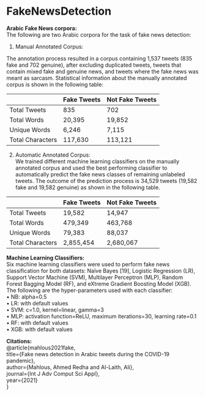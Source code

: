 # FakeNewsDetection

<b>Arabic Fake News corpora: </b></br>
The following are two Arabic corpora for the task of fake news detection:
1.	Manual Annotated Corpus: 

The annotation process resulted in a corpus containing 1,537 tweets (835 fake and 702 genuine), after excluding duplicated tweets, tweets that contain mixed fake and genuine news, and tweets where the fake news was meant as sarcasm. Statistical information about the manually annotated corpus is shown in the following table:</br>

| | Fake Tweets | Not Fake Tweets |
| --- | --- | --- |
| Total Tweets| 835 | 702 |
| Total Words | 20,395 | 19,852 |
| Unique Words| 6,246 | 7,115 |
| Total Characters| 117,630 | 113,121 |

2.	Automatic Annotated Corpus: </br>
We trained different machine learning classifiers on the manually annotated corpus and used the best performing classifier to automatically predict the fake news classes of remaining unlabeled tweets. The outcome of the prediction process is 34,529 tweets (19,582 fake and 19,582 genuine) as shown in the following table. </br>

| | Fake Tweets | Not Fake Tweets |
| --- | --- | --- |
| Total Tweets| 19,582 | 14,947 |
| Total Words | 479,349 | 463,768 |
| Unique Words| 79,383 | 88,037 |
| Total Characters| 2,855,454 | 2,680,067 |


<b> Machine Learning Classifiers:</b></br>
Six machine learning classifiers were used to perform fake news classification for both datasets: Naïve Bayes [19], Logistic Regression (LR), Support Vector Machine (SVM), Multilayer Perceptron (MLP), Random Forest Bagging Model (RF), and eXtreme Gradient Boosting Model (XGB). The following are the hyper-parameters used with each classifier:</br>
•	NB: alpha=0.5</br>
•	LR: with default values</br>
•	SVM: c=1.0, kernel=linear, gamma=3</br>
•	MLP: activation function=ReLU, maximum iterations=30, learning rate=0.1</br>
•	RF: with default values</br>
•	XGB: with default values</br>

<b> Citations:</b></br>
@article{mahlous2021fake,</br>
  title={Fake news detection in Arabic tweets during the COVID-19 pandemic},</br>
  author={Mahlous, Ahmed Redha and Al-Laith, Ali},</br>
  journal={Int J Adv Comput Sci Appl},</br>
  year={2021}</br>
}
